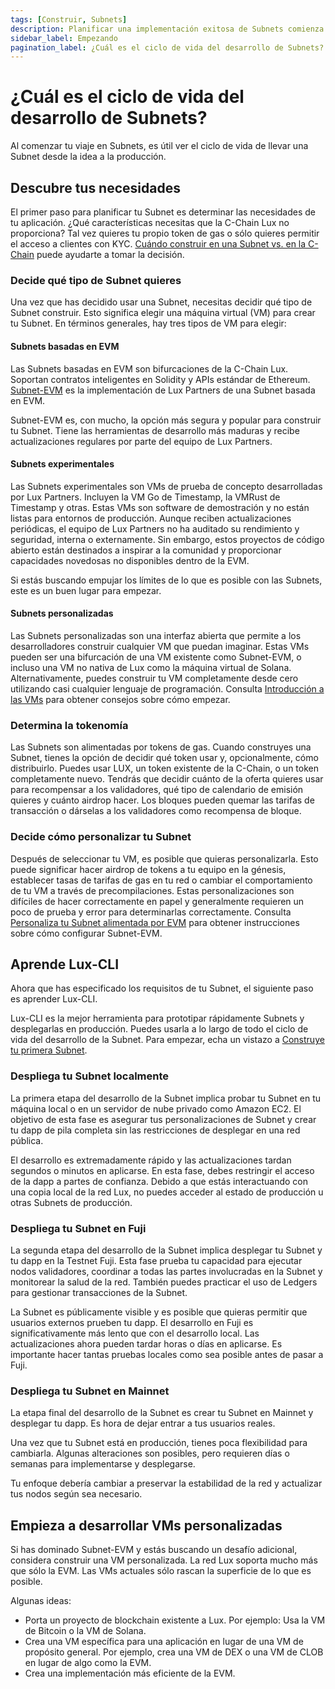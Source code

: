 ```yaml
---
tags: [Construir, Subnets]
description: Planificar una implementación exitosa de Subnets comienza por determinar las necesidades de tu aplicación.
sidebar_label: Empezando
pagination_label: ¿Cuál es el ciclo de vida del desarrollo de Subnets?
---
```


# ¿Cuál es el ciclo de vida del desarrollo de Subnets?

Al comenzar tu viaje en Subnets, es útil ver el ciclo de vida de llevar una Subnet desde la idea a la producción.

## Descubre tus necesidades

El primer paso para planificar tu Subnet es determinar las necesidades de tu aplicación. ¿Qué características necesitas que la C-Chain Lux no proporciona? Tal vez quieres tu propio token de gas o sólo quieres permitir el acceso a clientes con KYC. [Cuándo construir en una Subnet vs. en la C-Chain](/build/subnet/c-chain-vs-subnet.md) puede ayudarte a tomar la decisión.

### Decide qué tipo de Subnet quieres

Una vez que has decidido usar una Subnet, necesitas decidir qué tipo de Subnet construir. Esto significa elegir una máquina virtual (VM) para crear tu Subnet. En términos generales, hay tres tipos de VM para elegir:

#### Subnets basadas en EVM

Las Subnets basadas en EVM son bifurcaciones de la C-Chain Lux. Soportan contratos inteligentes en Solidity y APIs estándar de Ethereum. [Subnet-EVM](https://github.com/luxdefi/subnet-evm) es la implementación de Lux Partners de una Subnet basada en EVM.

Subnet-EVM es, con mucho, la opción más segura y popular para construir tu Subnet. Tiene las herramientas de desarrollo más maduras y recibe actualizaciones regulares por parte del equipo de Lux Partners.

#### Subnets experimentales

Las Subnets experimentales son VMs de prueba de concepto desarrolladas por Lux Partners. Incluyen la VM Go de Timestamp, la VMRust de Timestamp y otras. Estas VMs son software de demostración y no están listas para entornos de producción. Aunque reciben actualizaciones periódicas, el equipo de Lux Partners no ha auditado su rendimiento y seguridad, interna o externamente. Sin embargo, estos proyectos de código abierto están destinados a inspirar a la comunidad y proporcionar capacidades novedosas no disponibles dentro de la EVM.

Si estás buscando empujar los límites de lo que es posible con las Subnets, este es un buen lugar para empezar.

#### Subnets personalizadas

Las Subnets personalizadas son una interfaz abierta que permite a los desarrolladores construir cualquier VM que puedan imaginar. Estas VMs pueden ser una bifurcación de una VM existente como Subnet-EVM, o incluso una VM no nativa de Lux como la máquina virtual de Solana. Alternativamente, puedes construir tu VM completamente desde cero utilizando casi cualquier lenguaje de programación. Consulta [Introducción a las VMs](/build/vm/intro.md) para obtener consejos sobre cómo empezar.

### Determina la tokenomía

Las Subnets son alimentadas por tokens de gas. Cuando construyes una Subnet, tienes la opción de decidir qué token usar y, opcionalmente, cómo distribuirlo. Puedes usar LUX, un token existente de la C-Chain, o un token completamente nuevo. Tendrás que decidir cuánto de la oferta quieres usar para recompensar a los validadores, qué tipo de calendario de emisión quieres y cuánto airdrop hacer. Los bloques pueden quemar las tarifas de transacción o dárselas a los validadores como recompensa de bloque.

### Decide cómo personalizar tu Subnet

Después de seleccionar tu VM, es posible que quieras personalizarla. Esto puede significar hacer airdrop de tokens a tu equipo en la génesis, establecer tasas de tarifas de gas en tu red o cambiar el comportamiento de tu VM a través de precompilaciones. Estas personalizaciones son difíciles de hacer correctamente en papel y generalmente requieren un poco de prueba y error para determinarlas correctamente. Consulta [Personaliza tu Subnet alimentada por EVM](/build/subnet/upgrade/customize-a-subnet.md) para obtener instrucciones sobre cómo configurar Subnet-EVM.

## Aprende Lux-CLI

Ahora que has especificado los requisitos de tu Subnet, el siguiente paso es aprender Lux-CLI.

Lux-CLI es la mejor herramienta para prototipar rápidamente Subnets y desplegarlas en producción. Puedes usarla a lo largo de todo el ciclo de vida del desarrollo de la Subnet. Para empezar, echa un vistazo a [Construye tu primera Subnet](/build/subnet/hello-subnet.md).

### Despliega tu Subnet localmente

La primera etapa del desarrollo de la Subnet implica probar tu Subnet en tu máquina local o en un servidor de nube privado como Amazon EC2. El objetivo de esta fase es asegurar tus personalizaciones de Subnet y crear tu dapp de pila completa sin las restricciones de desplegar en una red pública.

El desarrollo es extremadamente rápido y las actualizaciones tardan segundos o minutos en aplicarse. En esta fase, debes restringir el acceso de la dapp a partes de confianza. Debido a que estás interactuando con una copia local de la red Lux, no puedes acceder al estado de producción u otras Subnets de producción.

### Despliega tu Subnet en Fuji

La segunda etapa del desarrollo de la Subnet implica desplegar tu Subnet y tu dapp en la Testnet Fuji. Esta fase prueba tu capacidad para ejecutar nodos validadores, coordinar a todas las partes involucradas en la Subnet y monitorear la salud de la red. También puedes practicar el uso de Ledgers para gestionar transacciones de la Subnet.

La Subnet es públicamente visible y es posible que quieras permitir que usuarios externos prueben tu dapp. El desarrollo en Fuji es significativamente más lento que con el desarrollo local. Las actualizaciones ahora pueden tardar horas o días en aplicarse. Es importante hacer tantas pruebas locales como sea posible antes de pasar a Fuji.

### Despliega tu Subnet en Mainnet

La etapa final del desarrollo de la Subnet es crear tu Subnet en Mainnet y desplegar tu dapp. Es hora de dejar entrar a tus usuarios reales.

Una vez que tu Subnet está en producción, tienes poca flexibilidad para cambiarla. Algunas alteraciones son posibles, pero requieren días o semanas para implementarse y desplegarse.

Tu enfoque debería cambiar a preservar la estabilidad de la red y actualizar tus nodos según sea necesario.

## Empieza a desarrollar VMs personalizadas

Si has dominado Subnet-EVM y estás buscando un desafío adicional, considera construir una VM personalizada. La red Lux soporta mucho más que sólo la EVM. Las VMs actuales sólo rascan la superficie de lo que es posible.

Algunas ideas:

- Porta un proyecto de blockchain existente a Lux. Por ejemplo: Usa la VM de Bitcoin o la VM de Solana.
- Crea una VM específica para una aplicación en lugar de una VM de propósito general. Por ejemplo, crea una VM de DEX o una VM de CLOB en lugar de algo como la EVM.
- Crea una implementación más eficiente de la EVM.
